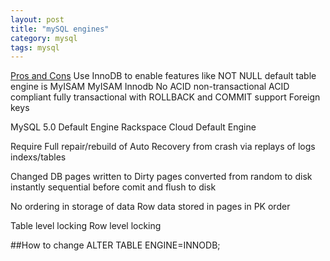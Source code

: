 ```yaml
---
layout: post
title: "mySQL engines"
category: mysql
tags: mysql
---
```

[Pros and Cons](http://www.sitepoint.com/mysql-myisam-table-pros-con/)
Use InnoDB to enable features like NOT NULL
default table engine is MyISAM
MyISAM                                Innodb
No ACID non-transactional           ACID compliant fully transactional
                                    with ROLLBACK and COMMIT
                                    support Foreign keys

MySQL 5.0 Default Engine            Rackspace Cloud Default Engine

Require Full repair/rebuild of      Auto Recovery from crash via replays of logs
indexs/tables

Changed DB pages written to         Dirty pages converted from random to 
disk instantly                      sequential before comit and flush to disk

No ordering in storage of data      Row data stored in pages in PK order

Table level locking                 Row level locking

##How to change
ALTER TABLE <table-name> ENGINE=INNODB;
